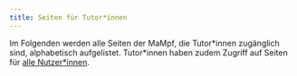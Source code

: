 ```yaml
---
title: Seiten für Tutor*innen
---
```


Im Folgenden werden alle Seiten der MaMpf, die Tutor\*innen zugänglich sind, alphabetisch aufgelistet. Tutor\*innen haben zudem Zugriff auf Seiten für [alle Nutzer\*innen](all-pages).
